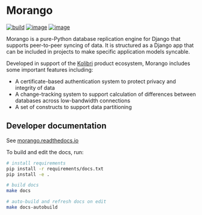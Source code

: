 # Morango

[![build](https://github.com/learningequality/morango/actions/workflows/tox.yml/badge.svg?branch=master)](https://github.com/learningequality/morango/actions)
[![image](http://codecov.io/github/learningequality/morango/coverage.svg?branch=master)](http://codecov.io/github/learningequality/morango?branch=master)
[![image](https://readthedocs.org/projects/morango/badge/?version=latest)](http://morango.readthedocs.org/en/latest/)

Morango is a pure-Python database replication engine for Django that supports peer-to-peer syncing of data. It is structured as a Django app that can be included in projects to make specific application models syncable.

Developed in support of the [Kolibri](https://github.com/learningequality/kolibri) product ecosystem, Morango includes some important features including:

-   A certificate-based authentication system to protect privacy and integrity of data
-   A change-tracking system to support calculation of differences between databases across low-bandwidth connections
-   A set of constructs to support data partitioning

## Developer documentation

See [morango.readthedocs.io](https://morango.readthedocs.io)

To build and edit the docs, run:

```bash
# install requirements
pip install -r requirements/docs.txt
pip install -e .

# build docs
make docs

# auto-build and refresh docs on edit
make docs-autobuild
```
